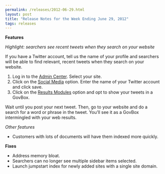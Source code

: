 ```yaml
---
permalink: /releases/2012-06-29.html
layout: post
title: "Release Notes for the Week Ending June 29, 2012"
tags: releases
---
```

<p><strong>Features</strong></p>
<p><em>Highlight: searchers see recent tweets when they search on your website</em></p>
<p>If you have a Twitter account, tell us the name of your profile and searchers will be able to find relevant, recent tweets when they search on your website.</p>
<ol><li>Log in to the <a href="http://search.usa.gov/affiliates/home">Admin Center</a>. Select your site.</li>
<li>Click on the <a href="/blog/how-to-add-your-social-media-to-our-index.html">Social Media</a> option. Enter the name of your Twitter account and click save.</li>
<li>Click on the <a href="/blog/how-to-select-the-modules-that-appear-on-your-results.html">Results Modules</a> option and opt to show your tweets in a GovBox.</li>
</ol><p>Wait until you post your next tweet. Then, go to your website and do a search for a word or phrase in the tweet. You&#8217;ll see it as a GovBox intermingled with your web results.</p>
<p><em>Other features</em></p>
<ul><li>Customers with lots of documents will have them indexed more quickly.</li>
</ul><p><strong>Fixes</strong></p>
<ul><li>Address memory bloat.</li>
<li>Searchers can no longer see multiple sidebar items selected.</li>
<li>Launch jumpstart index for newly added sites with a single site domain.</li>
</ul>
